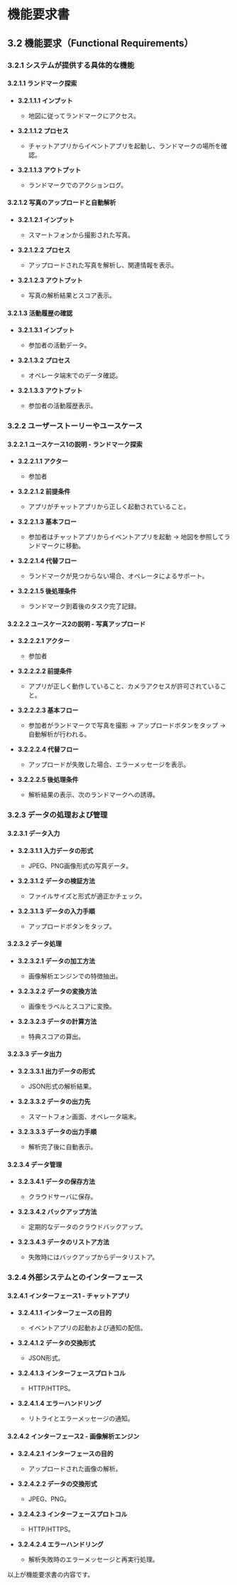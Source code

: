 # 機能要求書

## 3.2 機能要求（Functional Requirements）

### 3.2.1 システムが提供する具体的な機能

#### 3.2.1.1 ランドマーク探索

  - **3.2.1.1.1 インプット**
      - 地図に従ってランドマークにアクセス。

  - **3.2.1.1.2 プロセス**
      - チャットアプリからイベントアプリを起動し、ランドマークの場所を確認。

  - **3.2.1.1.3 アウトプット**
      - ランドマークでのアクションログ。

#### 3.2.1.2 写真のアップロードと自動解析

  - **3.2.1.2.1 インプット**
      - スマートフォンから撮影された写真。

  - **3.2.1.2.2 プロセス**
      - アップロードされた写真を解析し、関連情報を表示。

  - **3.2.1.2.3 アウトプット**
      - 写真の解析結果とスコア表示。

#### 3.2.1.3 活動履歴の確認

  - **3.2.1.3.1 インプット**
      - 参加者の活動データ。

  - **3.2.1.3.2 プロセス**
      - オペレータ端末でのデータ確認。

  - **3.2.1.3.3 アウトプット**
      - 参加者の活動履歴表示。

### 3.2.2 ユーザーストーリーやユースケース

#### 3.2.2.1 ユースケース1の説明 - ランドマーク探索

  - **3.2.2.1.1 アクター**
      - 参加者

  - **3.2.2.1.2 前提条件**
      - アプリがチャットアプリから正しく起動されていること。

  - **3.2.2.1.3 基本フロー**
      - 参加者はチャットアプリからイベントアプリを起動 → 地図を参照してランドマークに移動。

  - **3.2.2.1.4 代替フロー**
      - ランドマークが見つからない場合、オペレータによるサポート。

  - **3.2.2.1.5 後処理条件**
      - ランドマーク到着後のタスク完了記録。

#### 3.2.2.2 ユースケース2の説明 - 写真アップロード

  - **3.2.2.2.1 アクター**
      - 参加者

  - **3.2.2.2.2 前提条件**
      - アプリが正しく動作していること、カメラアクセスが許可されていること。

  - **3.2.2.2.3 基本フロー**
      - 参加者がランドマークで写真を撮影 → アップロードボタンをタップ → 自動解析が行われる。

  - **3.2.2.2.4 代替フロー**
      - アップロードが失敗した場合、エラーメッセージを表示。

  - **3.2.2.2.5 後処理条件**
      - 解析結果の表示、次のランドマークへの誘導。

### 3.2.3 データの処理および管理

#### 3.2.3.1 データ入力

  - **3.2.3.1.1 入力データの形式**
      - JPEG、PNG画像形式の写真データ。

  - **3.2.3.1.2 データの検証方法**
      - ファイルサイズと形式が適正かチェック。

  - **3.2.3.1.3 データの入力手順**
      - アップロードボタンをタップ。

#### 3.2.3.2 データ処理

  - **3.2.3.2.1 データの加工方法**
      - 画像解析エンジンでの特徴抽出。

  - **3.2.3.2.2 データの変換方法**
      - 画像をラベルとスコアに変換。

  - **3.2.3.2.3 データの計算方法**
      - 特典スコアの算出。

#### 3.2.3.3 データ出力

  - **3.2.3.3.1 出力データの形式**
      - JSON形式の解析結果。

  - **3.2.3.3.2 データの出力先**
      - スマートフォン画面、オペレータ端末。

  - **3.2.3.3.3 データの出力手順**
      - 解析完了後に自動表示。

#### 3.2.3.4 データ管理

  - **3.2.3.4.1 データの保存方法**
      - クラウドサーバに保存。

  - **3.2.3.4.2 バックアップ方法**
      - 定期的なデータのクラウドバックアップ。

  - **3.2.3.4.3 データのリストア方法**
      - 失敗時にはバックアップからデータリストア。

### 3.2.4 外部システムとのインターフェース

#### 3.2.4.1 インターフェース1 - チャットアプリ

  - **3.2.4.1.1 インターフェースの目的**
      - イベントアプリの起動および通知の配信。

  - **3.2.4.1.2 データの交換形式**
      - JSON形式。

  - **3.2.4.1.3 インターフェースプロトコル**
      - HTTP/HTTPS。

  - **3.2.4.1.4 エラーハンドリング**
      - リトライとエラーメッセージの通知。

#### 3.2.4.2 インターフェース2 - 画像解析エンジン

  - **3.2.4.2.1 インターフェースの目的**
      - アップロードされた画像の解析。

  - **3.2.4.2.2 データの交換形式**
      - JPEG、PNG。

  - **3.2.4.2.3 インターフェースプロトコル**
      - HTTP/HTTPS。

  - **3.2.4.2.4 エラーハンドリング**
      - 解析失敗時のエラーメッセージと再実行処理。

以上が機能要求書の内容です。